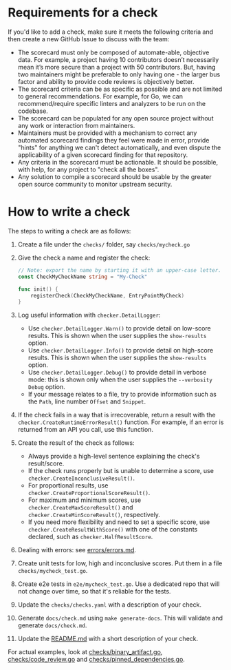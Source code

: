 # Requirements for a check

If you'd like to add a check, make sure it meets the following criteria and then
create a new GitHub Issue to discuss with the team:

-   The scorecard must only be composed of automate-able, objective data. For
    example, a project having 10 contributors doesn’t necessarily mean it’s more
    secure than a project with 50 contributors. But, having two maintainers
    might be preferable to only having one - the larger bus factor and ability
    to provide code reviews is objectively better.
-   The scorecard criteria can be as specific as possible and are not limited to
    general recommendations. For example, for Go, we can recommend/require
    specific linters and analyzers to be run on the codebase.
-   The scorecard can be populated for any open source project without any work
    or interaction from maintainers.
-   Maintainers must be provided with a mechanism to correct any automated
    scorecard findings they feel were made in error, provide "hints" for
    anything we can't detect automatically, and even dispute the applicability
    of a given scorecard finding for that repository.
-   Any criteria in the scorecard must be actionable. It should be possible,
    with help, for any project to "check all the boxes".
-   Any solution to compile a scorecard should be usable by the greater open
    source community to monitor upstream security.

# How to write a check

The steps to writing a check are as follows:

1.  Create a file under the `checks/` folder, say `checks/mycheck.go`
2.  Give the check a name and register the check:

    ```go
    // Note: export the name by starting it with an upper-case letter.
    const CheckMyCheckName string = "My-Check"

    func init() {
        registerCheck(CheckMyCheckName, EntryPointMyCheck)
    }
    ```

3.  Log useful information with `checker.DetailLogger`:

    *   Use `checker.DetailLogger.Warn()` to provide detail on low-score
        results. This is shown when the user supplies the `show-results` option.
    *   Use `checker.DetailLogger.Info()` to provide detail on high-score
        results. This is shown when the user supplies the `show-results` option.
    *   Use `checker.DetailLogger.Debug()` to provide detail in verbose mode:
        this is shown only when the user supplies the `--verbosity Debug`
        option.
    *   If your message relates to a file, try to provide information such as
        the `Path`, line number `Offset` and `Snippet`.

4.  If the check fails in a way that is irrecoverable, return a result with the
    `checker.CreateRuntimeErrorResult()` function. For example, if an error is
    returned from an API you call, use this function.

5.  Create the result of the check as follows:

    *   Always provide a high-level sentence explaining the check's
        result/score.
    *   If the check runs properly but is unable to determine a score, use
        `checker.CreateInconclusiveResult()`.
    *   For proportional results, use `checker.CreateProportionalScoreResult()`.
    *   For maximum and minimum scores, use `checker.CreateMaxScoreResult()` and
        `checker.CreateMinScoreResult()`, respectively.
    *   If you need more flexibility and need to set a specific score, use
        `checker.CreateResultWithScore()` with one of the constants declared,
        such as `checker.HalfResultScore`.

6.  Dealing with errors: see [errors/errors.md](/errors/errors.md).

7.  Create unit tests for low, high and inconclusive scores. Put them in a
    file `checks/mycheck_test.go`.

8.  Create e2e tests in `e2e/mycheck_test.go`. Use a dedicated repo that will
    not change over time, so that it's reliable for the tests.

9.  Update the `checks/checks.yaml` with a description of your check.

10. Generate `docs/check.md` using `make generate-docs`. This will validate and
    generate `docs/check.md`.

11. Update the [README.md](https://github.com/ossf/scorecard#scorecard-checks)
    with a short description of your check.

For actual examples, look at [checks/binary_artifact.go](binary_artifact.go),
[checks/code_review.go](code_review.go) and
[checks/pinned_dependencies.go](pinned_dependencies.go).
